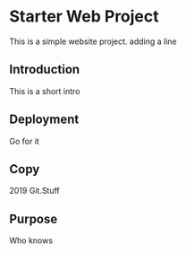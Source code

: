 # Starter Web Project

This is a simple website project. 
adding a line

## Introduction

This is a short intro

## Deployment
Go for it
## Copy 

2019 Git.Stuff

## Purpose

Who knows